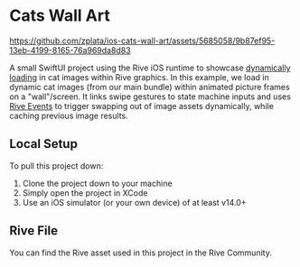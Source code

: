 # Cats Wall Art



https://github.com/zplata/ios-cats-wall-art/assets/5685058/9b87ef95-13eb-4199-8165-76a969da8d83



A small SwiftUI project using the Rive iOS runtime to showcase [dynamically loading](https://help.rive.app/runtimes/loading-assets) in cat images within Rive graphics. In this example, we load in dynamic cat images (from our main bundle) within animated picture frames on a "wall"/screen. It links swipe gestures to state machine inputs and uses [Rive Events](https://help.rive.app/runtimes/rive-events) to trigger swapping out of image assets dynamically, while caching previous image results.

## Local Setup

To pull this project down:
1. Clone the project down to your machine
2. Simply open the project in XCode
3. Use an iOS simulator (or your own device) of at least v14.0+

## Rive File

You can find the Rive asset used in this project in the Rive Community.
